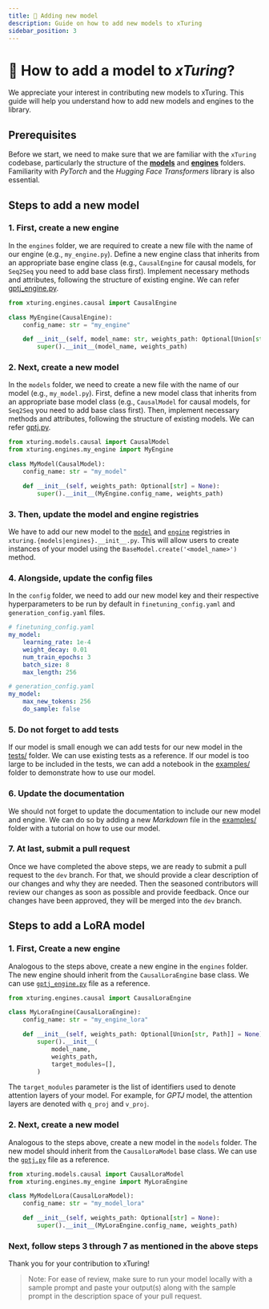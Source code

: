 ```yaml
---
title: 🤖 Adding new model
description: Guide on how to add new models to xTuring
sidebar_position: 3
---
```


# 🤖 How to add a model to _xTuring_?

We appreciate your interest in contributing new models to xTuring. This guide will help you understand how to add new models and engines to the library.

## Prerequisites
Before we start, we need to make sure that we are familiar with the `xTuring` codebase, particularly the structure of the [__models__](https://github.com/stochasticai/xTuring/tree/main/src/xturing/models) and [__engines__](https://github.com/stochasticai/xTuring/tree/main/src/xturing/engines) folders. Familiarity with _PyTorch_ and the _Hugging Face Transformers_ library is also essential.

## Steps to add a new model

### 1. First, create a new engine
In the `engines` folder, we are required to create a new file with the name of our engine (e.g., `my_engine.py`). Define a new engine class that inherits from an appropriate base engine class (e.g., `CausalEngine` for causal models, for `Seq2Seq` you need to add base class first). Implement necessary methods and attributes, following the structure of existing engine. We can refer [gptj_engine.py](https://github.com/stochasticai/xTuring/blob/main/src/xturing/engines/gptj_engine.py).

```python
from xturing.engines.causal import CausalEngine

class MyEngine(CausalEngine):
    config_name: str = "my_engine"

    def __init__(self, model_name: str, weights_path: Optional[Union[str, Path]] = None):
        super().__init__(model_name, weights_path)
```

### 2. Next, create a new model
In the `models` folder, we need to create a new file with the name of our model (e.g., `my_model.py`). First, define a new model class that inherits from an appropriate base model class (e.g., `CausalModel` for causal models, for `Seq2Seq` you need to add base class first). Then, implement necessary methods and attributes, following the structure of existing models. We can refer [gptj.py](https://github.com/stochasticai/xTuring/blob/main/src/xturing/models/gptj.py).

```python
from xturing.models.causal import CausalModel
from xturing.engines.my_engine import MyEngine

class MyModel(CausalModel):
    config_name: str = "my_model"

    def __init__(self, weights_path: Optional[str] = None):
        super().__init__(MyEngine.config_name, weights_path)
```

### 3. Then, update the model and engine registries
We have to add our new model to the [`model`](https://github.com/stochasticai/xTuring/blob/main/src/xturing/models/__init__.py) and [`engine`](https://github.com/stochasticai/xTuring/blob/main/src/xturing/engines/__init__.py) registries in `xturing.{models|engines}.__init__.py`. This will allow users to create instances of your model using the `BaseModel.create('<model_name>')` method.

### 4. Alongside, update the config files
In the `config` folder, we need to add our new model key and their respective hyperparameters to be run by default in `finetuning_config.yaml` and `generation_config.yaml` files.
```yaml
# finetuning_config.yaml
my_model:
    learning_rate: 1e-4
    weight_decay: 0.01
    num_train_epochs: 3
    batch_size: 8
    max_length: 256

# generation_config.yaml
my_model:
    max_new_tokens: 256
    do_sample: false

```

### 5. Do not forget to add tests
If our model is small enough we can add tests for our new model in the [tests/](https://github.com/stochasticai/xTuring/tree/main/tests/xturing) folder. We can use existing tests as a reference. If our model is too large to be included in the tests, we can add a notebook in the [examples/](https://github.com/stochasticai/xTuring/tree/main/examples) folder to demonstrate how to use our model.

### 6. Update the documentation
We should not forget to update the documentation to include our new model and engine. We can do so by adding a new _Markdown_ file in the [examples/](https://github.com/stochasticai/xTuring/tree/main/examples) folder with a tutorial on how to use our model.

### 7. At last, submit a pull request
Once we have completed the above steps, we are ready to submit a pull request to the `dev` branch. For that, we should provide a clear description of our changes and why they are needed. Then the seasoned contributors will review our changes as soon as possible and provide feedback. Once our changes have been approved, they will be merged into the `dev` branch.

## Steps to add a LoRA model

### 1. First, Create a new engine
Analogous to the steps above, create a new engine in the `engines` folder. The new engine should inherit from the `CausalLoraEngine` base class. We can use [`gptj_engine.py`](https://github.com/stochasticai/xTuring/blob/main/src/xturing/engines/gpt2_engine.py) file as a reference.

```python
from xturing.engines.causal import CausalLoraEngine

class MyLoraEngine(CausalLoraEngine):
    config_name: str = "my_engine_lora"

    def __init__(self, weights_path: Optional[Union[str, Path]] = None):
        super().__init__(
            model_name,
            weights_path,
            target_modules=[],
        )
```

The `target_modules` parameter is the list of identifiers used to denote attention layers of your model. For example, for *GPTJ* model, the attention layers are denoted with `q_proj` and `v_proj`.

### 2. Next, create a new model
Analogous to the steps above, create a new model in the `models` folder. The new model should inherit from the `CausalLoraModel` base class. We can use the [`gptj.py`](https://github.com/stochasticai/xTuring/blob/main/src/xturing/models/gptj.py) file as a reference.
```python
from xturing.models.causal import CausalLoraModel
from xturing.engines.my_engine import MyLoraEngine

class MyModelLora(CausalLoraModel):
    config_name: str = "my_model_lora"

    def __init__(self, weights_path: Optional[str] = None):
        super().__init__(MyLoraEngine.config_name, weights_path)
```

### Next, follow steps 3 through 7 as mentioned in the above steps

Thank you for your contribution to xTuring!

> Note: For ease of review, make sure to run your model locally with a sample prompt and paste your output(s) along with the sample prompt in the description space of your pull request.
